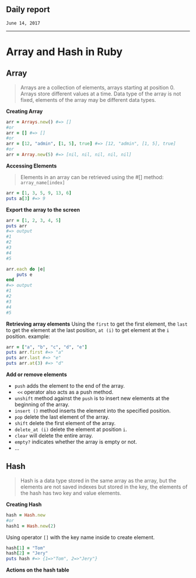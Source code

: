 ## Daily report
`June 14, 2017`

----------
# Array and Hash in Ruby

## Array
> Arrays are a collection of elements, arrays starting at position 0. Arrays store different values at a time. Data type of the array is not fixed, elements of the array may be different data types.

**Creating Array**
```ruby
arr = Arrays.new() #=> []
#or
arr = [] #=> []
#or
arr = [12, "admin", [1, 5], true] #=> [12, "admin", [1, 5], true]
#or 
arr = Array.new(5) #=> [nil, nil, nil, nil, nil]
```
**Accessing Elements**
> Elements in an array can be retrieved using the #[] method: `array_name[index]`
```ruby
arr = [1, 3, 5, 9, 13, 6]
puts a[3] #=> 9
```

**Export the array to the screen**
```ruby
arr = [1, 2, 3, 4, 5]
puts arr 
#=> output 
#1
#2
#3
#4
#5

arr.each do |e|
    puts e
end
#=> output
#1
#2
#3
#4
#5
```

**Retrieving array elements**
Using the `first` to get the first element, the `last` to get the element at the last position, `at (i)` to get  element at the `i` position.
example:
```ruby
arr = ["a", "b", "c", "d", "e"]
puts arr.first #=> "a"
puts arr.last #=> "e"
puts arr.at(3) #=> "d"
```
**Add or remove elements**

- `push` adds the element to the end of the array.
- ` <<` operator also acts as a push method.
- `unshift` method against the `push` is to insert new elements at the beginning of the array.
- `insert ()` method inserts the element into the specified position.
- `pop` delete the last element of the array.
- `shift` delete the first element of the array.
- `delete_at (i)` delete the element at position `i`.
- `clear` will delete the entire array.
- `empty?` indicates whether the array is empty or not.
- ...


## Hash
> Hash is a data type stored in the same array as the array, but the elements are not saved indexes but stored in the key, the elements of the hash has two key and value elements.

**Creating Hash**
```ruby
hash = Hash.new
#or
hash1 = Hash.new(2)
```
Using operator `[]` with the key name inside to create element.
```ruby
hash[1] = "Tom"
hash[2] = "Jery"
puts hash #=> {1=>"Tom", 2=>"Jery"}
```

**Actions on the hash table**

